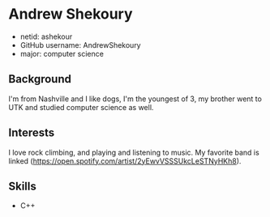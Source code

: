 # Andrew Shekoury

* netid: ashekour
* GitHub username: AndrewShekoury
* major: computer science

## Background
I'm from Nashville and I like dogs, I'm the youngest of 3, my brother went to UTK and studied computer science  as well.

## Interests
I love rock climbing, and playing and listening to music. My favorite band is linked
(https://open.spotify.com/artist/2yEwvVSSSUkcLeSTNyHKh8).

## Skills
* C++


